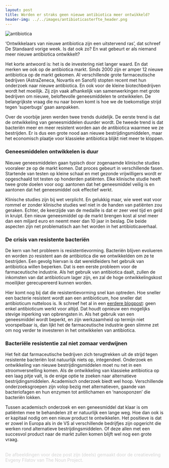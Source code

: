 ```yaml
---
layout: post
title: Worden er straks geen nieuwe antibiotica meer ontwikkeld?
header-img: ../../images/antibioticasterfte_header.png
---
```


![antibiotica](../../images/antibioticasterfte.png)
<br>

‘Ontwikkelaars van nieuwe antibiotica zijn een uitstervend ras’, dat schreef De Standaard vorige week. Is dat ook zo? En wat gebeurt er als niemand meer nieuwe antibiotica ontwikkelt?

Het korte antwoord is: het is de investering niet langer waard. En dat merken we ook op de antibiotica markt. Sinds 2000 zijn er amper 12 nieuwe antibiotica op de markt gekomen. Al verschillende grote farmaceutische bedrijven (AstraZeneca, Novartis en Sanofi) stopten recent met hun onderzoek naar nieuwe antibiotica. En ook voor de kleine biotechbedrijven wordt het moeilijk. Zij zijn vaak afhankelijk van samenwerkingen met grote bedrijven om nieuwe, beloftevolle geneesmiddelen te ontwikkelen. De belangrijkste vraag die nu naar boven komt is hoe we de toekomstige strijd tegen ‘superbugs’ gaan aanpakken.

Over de voorbije jaren werden twee trends duidelijk. De eerste trend is dat de ontwikkeling van geneesmiddelen duurder wordt. De tweede trend is dat bacteriën meer en meer resistent worden aan de antibiotica waarmee we ze bestrijden. Er is dus een grote nood aan nieuwe bestrijdingsmiddelen, maar het economisch plaatje voor klassieke antibiotica blijkt niet meer te kloppen.

### Geneesmiddelen ontwikkelen is duur
Nieuwe geneesmiddelen gaan typisch door zogenaamde klinische studies vooraleer ze op de markt komen. Dat proces gebeurt in verschillende fasen. Startende van testen op kleine schaal en met gezonde vrijwilligers wordt er opgeschaald tot testen op honderden patiënten. Elke klinische studie heeft twee grote doelen voor oog: aantonen dat het geneesmiddel veilig is en aantonen dat het geneesmiddel ook effectief werkt.

Klinische studies zijn bij wet verplicht. En gelukkig maar, wie weet wat voor rommel er zonder klinische studies wel niet in de handen van patiënten zou geraken. Echter, de keerzijde van de medaille is dat er zeer veel tijd en geld in kruipt. Een nieuw geneesmiddel op de markt brengen kost al snel meer dan een miljard euro en neemt meer dan 10 jaar in beslag. Die beide aspecten zijn net problematisch aan het worden in het antibioticaverhaal.

### De crisis van resistente bacteriën 
De kern van het probleem is resistentievorming. Bacteriën blijven evolueren en worden zo resistent aan de antibiotica die we ontwikkelden om ze te bestrijden. Een gevolg hiervan is dat wereldleiders het gebruik van antibiotica willen beperken. Dat is een eerste probleem voor de farmaceutische industrie. Als het gebruik van antibiotica daalt, zullen de inkomsten van dat antibioticum lager zijn, en zal de hoge ontwikkelingskost moeilijker gerecupereerd kunnen worden. 

Hier komt nog bij dat die resistentievorming snel kan optreden. Hoe sneller een bacterie resistent wordt aan een antibioticum, hoe sneller dat antibioticum nutteloos is. Ik schreef het al in een [eerdere blogpost](https://ciliblog.github.io/antibiotica/): geen enkel antibioticum werkt voor altijd. Dat houdt opnieuw een mogelijks stevige inperking van opbrengsten in. Als het gebruik van een geneesmiddel wordt beperkt, en zijn werkzaamheid op termijn niet voorspelbaar is, dan lijkt het de farmaceutische industrie geen slimme zet om nog verder te investeren in het ontwikkelen van antibiotica.

### Bacteriële resistentie zal niet zomaar verdwijnen
Het feit dat farmaceutische bedrijven zich terugtrekken uit de strijd tegen resistente bacteriën lost natuurlijk niets op, integendeel. Onderzoek en ontwikkeling van nieuwe bestrijdingsmiddelen moet nu net in een stroomversnelling komen. Als de ontwikkeling van klassieke antibiotica op een laag pitje valt, is de enige optie te zoeken naar alternatieve bestrijdingsmiddelen. Academisch onderzoek biedt wel hoop. Verschillende onderzoeksgroepen zijn volop bezig met alternatieven, gaande van bacteriofagen en hun enzymen tot antilichamen en ‘nanosponzen’ die bacteriën lokken.

Tussen academisch onderzoek en een geneesmiddel dat klaar is om patiënten mee te behandelen zit er natuurlijk een lange weg. Hoe dan ook is er kapitaal nodig om een nieuw product te ontwikkelen. Het positieve is dat er zowel in Europa als in de VS al verschillende bedrijfjes zijn opgericht die werken rond alternatieve bestrijdingsmiddelen. Of deze allen met een succesvol product naar de markt zullen komen blijft wel nog een grote vraag.

<br>
<font color='lightgray'>De afbeeldingen voor deze post zijn (deels) gemaakt door de creatieveling Evgeny Filatov van The Noun Project.</font>
<br>
